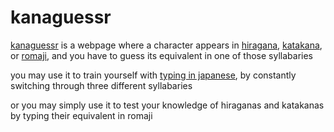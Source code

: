 # kanaguessr

[kanaguessr](https://kanaguessr.taevas.xyz/) is a webpage where a character appears in [hiragana](https://en.wikipedia.org/wiki/Hiragana), [katakana](https://en.wikipedia.org/wiki/Katakana), or [romaji](https://en.wikipedia.org/wiki/Romanization_of_Japanese), and you have to guess its equivalent in one of those syllabaries

you may use it to train yourself with [typing in japanese](https://www.coscom.co.jp/learnjapanese801/msime_win10_en1.html), by constantly switching through three different syllabaries

or you may simply use it to test your knowledge of hiraganas and katakanas by typing their equivalent in romaji
